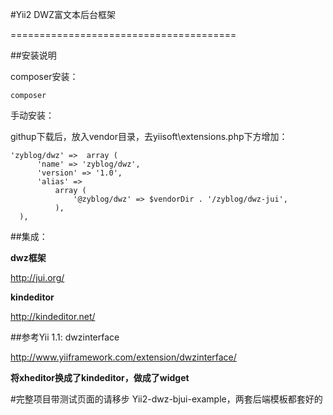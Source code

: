 #Yii2 DWZ富文本后台框架

=======================================

##安装说明

composer安装：

```
composer
```

手动安装：

githup下载后，放入vendor目录，去yiisoft\extensions.php下方增加：

```
'zyblog/dwz' =>  array (
      'name' => 'zyblog/dwz',
      'version' => '1.0',
      'alias' =>
          array (
              '@zyblog/dwz' => $vendorDir . '/zyblog/dwz-jui',
          ),
  ),
```

##集成：

**dwz框架**

http://jui.org/

**kindeditor**

http://kindeditor.net/

##参考Yii 1.1: dwzinterface

http://www.yiiframework.com/extension/dwzinterface/

**将xheditor换成了kindeditor，做成了widget**


#完整项目带测试页面的请移步 Yii2-dwz-bjui-example，两套后端模板都套好的

